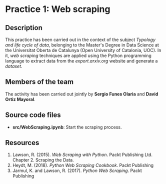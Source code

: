 # Practice 1: Web scraping

## Description

This practice has been carried out in the context of the subject _Typology and life cycle of data_, belonging to the Master's Degree in Data Science at the Universitat Oberta de Catalunya (Open University of Catalonia, UOC). In it, _web scraping_ techniques are applied using the Python programming language to extract data from the _export.arxiv.org_ website and generate a _dataset_.

## Members of the team

The activity has been carried out jointly by **Sergio Funes Olaria** and **David Ortiz Mayoral**.

## Source code files

* **src/WebScraping.ipynb**: Start the scraping process.

## Resources

1. Lawson, R. (2015). _Web Scraping with Python_. Packt Publishing Ltd. Chapter 2. Scraping the Data.
2. Heydt, M. (2018). _Python Web Scraping Cookbook_. Packt Publishing
3. Jarmul, K. and Lawson, R. (2017). _Python Web Scraping_. Packt Publishing